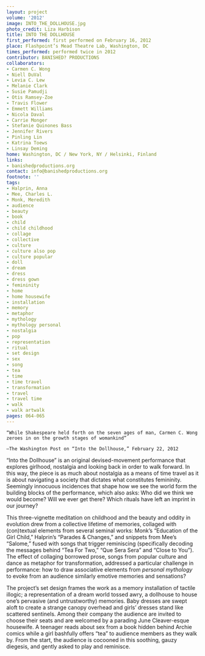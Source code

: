 ```yaml
---
layout: project
volume: '2012'
image: INTO_THE_DOLLHOUSE.jpg
photo_credit: Liza Harbison
title: INTO THE DOLLHOUSE
first_performed: first performed on February 16, 2012
place: Flashpoint’s Mead Theatre Lab, Washington, DC
times_performed: performed twice in 2012
contributor: BANISHED? PRODUCTIONS
collaborators:
- Carmen C. Wong
- Niell DuVal
- Levia C. Lew
- Melanie Clark
- Susie Pamudji
- Otis Ramsey-Zoe
- Travis Flower
- Emmett Williams
- Nicola Daval
- Carrie Monger
- Stefanie Quinones Bass
- Jennifer Rivers
- Pinling Lin
- Katrina Toews
- Linsay Deming
home: Washington, DC / New York, NY / Helsinki, Finland
links:
- banishedproductions.org
contact: info@banishedproductions.org
footnote: ''
tags:
- Halprin, Anna
- Mee, Charles L.
- Monk, Meredith
- audience
- beauty
- book
- child
- child childhood
- collage
- collective
- culture
- culture also pop
- culture popular
- doll
- dream
- dress
- dress gown
- femininity
- home
- home housewife
- installation
- memory
- metaphor
- mythology
- mythology personal
- nostalgia
- pop
- representation
- ritual
- set design
- sex
- song
- tea
- time
- time travel
- transformation
- travel
- travel time
- walk
- walk artwalk
pages: 064-065
---
```


	“While Shakespeare held forth on the seven ages of man, Carmen C. Wong zeroes in on the growth stages of womankind” 

	—The Washington Post on “Into the Dollhouse,” February 22, 2012

“Into the Dollhouse” is an original devised-movement performance that explores girlhood, nostalgia and looking back in order to walk forward. In this way, the piece is as much about nostalgia as a means of time travel as it is about navigating a society that dictates what constitutes femininity. Seemingly innocuous incidences that shape how we see the world form the building blocks of the performance, which also asks: Who did we think we would become? Will we ever get there? Which rituals have left an imprint in our journey?

This three-vignette meditation on childhood and the beauty and oddity in evolution drew from a collective lifetime of memories, collaged with (con)textual elements from several seminal works: Monk’s “Education of the Girl Child,” Halprin’s “Parades & Changes,” and snippets from Mee’s “Salome,” fused with songs that trigger reminiscing (specifically decoding the messages behind “Tea For Two,” “Que Sera Sera” and “Close to You”). The effect of collaging borrowed prose, songs from popular culture and dance as metaphor for transformation, addressed a particular challenge in performance: how to draw associative elements from _personal mythology_ to evoke from an audience similarly emotive memories and sensations?

The project’s set design frames the work as a memory installation of tactile illogic; a representation of a dream world tossed awry, a dollhouse to house one’s pervasive (and untrustworthy) memories. Baby dresses are swept aloft to create a strange canopy overhead and girls’ dresses stand like scattered sentinels. Among their company the audience are invited to choose their seats and are welcomed by a parading June Cleaver-esque housewife. A teenager reads about sex from a book hidden behind Archie comics while a girl bashfully offers “tea” to audience members as they walk by. From the start, the audience is cocooned in this soothing, gauzy diegesis, and gently asked to play and reminisce.
